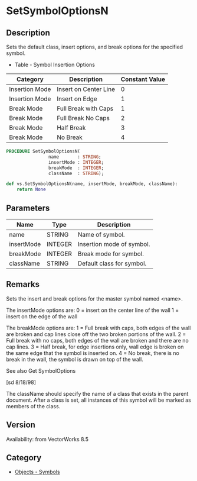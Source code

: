 # SetSymbolOptionsN

## Description
Sets the default class, insert  options, and break options for the specified symbol. 

* Table - Symbol Insertion Options

| Category | Description | Constant Value |
|----------|-------------|----------------|
| Insertion Mode | Insert on Center Line | 0 |
| Insertion Mode | Insert on Edge | 1 |
| Break Mode | Full Break with Caps | 1 |
| Break Mode | Full Break No Caps | 2 |
| Break Mode | Half Break | 3 |
| Break Mode | No Break | 4 |

```pascal
PROCEDURE SetSymbolOptionsN(
				name       : STRING;
				insertMode : INTEGER;
				breakMode  : INTEGER;
				className  : STRING);
```

```python
def vs.SetSymbolOptionsN(name, insertMode, breakMode, className):
    return None
```

## Parameters
|Name|Type|Description|
|---|---|---|
|name|STRING|Name of symbol.|
|insertMode|INTEGER|Insertion mode of symbol.|
|breakMode|INTEGER|Break mode for symbol.|
|className|STRING|Default class for symbol.|

## Remarks
Sets the insert and break options for the master symbol named &lt;name&gt;. 

The insertMode options are:
0 = insert on the center line of the wall
1 = insert on the edge of the wall

The breakMode options are:
1 = Full break with caps, both edges of the wall are broken and cap lines close off the two broken portions of the wall.
2 = Full break with no caps, both edges of the wall  are broken and there are no cap lines.
3 = Half break, for edge insertions only, wall edge is broken on the same edge that the symbol is inserted on.
4 = No break, there is no break in the wall, the symbol is drawn on top of the wall.

See also Get SymbolOptions

[sd 8/18/98]

The className should specify the name of a class that exists in the parent document. After a class is set, all instances of this symbol will be marked as members of the class.

## Version
Availability: from VectorWorks 8.5

## Category
* [Objects - Symbols](../Categories/Objects%20-%20Symbols.md)
